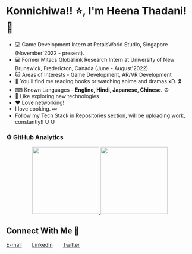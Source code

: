 # Konnichiwa!! ⭐, I'm Heena Thadani! 👋
* 💻 Game Development Intern at PetalsWorld Studio, Singapore (November'2022 - present).
* 💻 Former Mitacs Globallink Research Intern at University of New Brunswick, Fredericton, Canada (June - August'2022).
* 🐱‍ Areas of Interests - Game Development, AR/VR Development
* 💫 You'll find me reading books or watching anime and dramas xD. 🎗
* ⌨ Known Languages - **Engline, Hindi, Japanese, Chinese.** ☮
* 💫 Like exploring new technologies
* ❤  Love networking!
* I love cooking. 💤
* Follow my Tech Stack in Repositories section, will be uploading work, constantly!! U_U

### ⚙️ GitHub Analytics
<p align="center">
<a href="https://github.com/heenathadani">
  <img height="180em" src="https://github-readme-stats-eight-theta.vercel.app/api?username=heenathadani&show_icons=true&theme=algolia&include_all_commits=true&count_private=true"/>
  <img height="180em" src="https://github-readme-stats-eight-theta.vercel.app/api/top-langs/?username=heenathadani&layout=compact&langs_count=8&theme=algolia"/>
</a>
</p>

## Connect With Me 🌟
[E-mail](heenathadani26@gmail.com) &nbsp; &nbsp; &nbsp; [LinkedIn](https://www.linkedin.com/in/heena-thadani/) &nbsp; &nbsp; &nbsp; [Twitter](https://twitter.com/thadaniheena_)  
<br>
